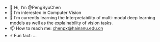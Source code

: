- 👋 Hi, I’m @PengSyuChen
- 👀 I’m interested in Computer Vision
- 🌱 I’m currently learning the Interpretability of multi-modal deep learning models as well as the explainability of vision tasks.
- 📫 How to reach me: [chenpx@hainanu.edu.cn](mailto:chenpx@hainanu.edu.cn)
- ⚡ Fun fact: ...

